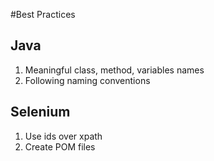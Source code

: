 #Best Practices

## Java

1. Meaningful class, method, variables names 
2. Following naming conventions

## Selenium 

1. Use ids over xpath 
2. Create POM files

